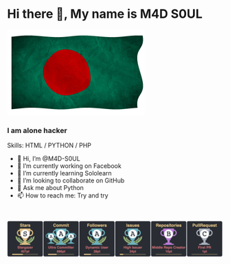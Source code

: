 <h1>Hi there 👋, My name is M4D S0UL</h1>
<img src="https://github.com/M4D-S0UL/M4D-S0UL/blob/main/m4d.gif"/><br>
</h1>
<h3>I am alone hacker</h2>

<p>Skills: HTML / PYTHON / PHP</p>


- 👋 Hi, I’m @M4D-S0UL
- 🔭 I’m currently working on Facebook
- 🌱 I’m currently learning Sololearn
- 👯 I’m looking to collaborate on GitHub
- 💬 Ask me about Python
- 📫 How to reach me: Try and try


<img src="https://github.com/M4D-S0UL/M4D-S0UL/blob/main/github.png" width="50" hidden="50" /> <img src="https://github.com/M4D-S0UL/M4D-S0UL/blob/main/Facebook.png" width="50" hidden="50" />
<br>

<img src="https://github.com/M4D-S0UL/M4D-S0UL/blob/main/a.png" />
